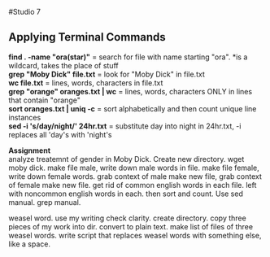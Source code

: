 #Studio 7
## Applying Terminal Commands  


**find . -name "ora(star)"** = search for file with name starting "ora". *is a wildcard, takes the place of stuff  
**grep "Moby Dick" file.txt** = look for "Moby Dick" in file.txt  
**wc file.txt** = lines, words, characters in file.txt  
**grep "orange" oranges.txt | wc** = lines, words, characters ONLY in lines that contain "orange"  
**sort oranges.txt | uniq -c** = sort alphabetically and then count unique  line instances  
**sed -i 's/day/night/' 24hr.txt** = substitute day into night in 24hr.txt, -i replaces all 'day's with 'night's  

**Assignment**  
analyze treatemnt of gender in Moby Dick. Create new directory. wget moby dick. make file male, write down male words in file. make file female, write down female words. grab context of male make new file, grab context of female make new file. get rid of common english words in each file. left with noncommon english words in each. then sort and count. Use sed manual. grep manual. 

weasel word. use my writing check clarity. create directory. copy three pieces of my work into dir. convert to plain text. make list of files of three weasel words. write script that replaces weasel words with something else, like a space. 